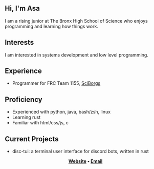 Hi, I'm Asa
---
I am a rising junior at The Bronx High School of Science who enjoys programming and learning how things work.

## Interests
I am interested in systems development and low level programming.

## Experience
- Programmer for FRC Team 1155, [SciBorgs](https://www.sciborgs1155.org/)

## Proficiency
- Experienced with python, java, bash/zsh, linux
- Learning rust
- Familiar with html/css/js, c

## Current Projects
- disc-tui: a terminal user interface for discord bots, written in rust

<p align="center">
 <b>
  <a href="https://anglesideangle.github.io/">Website</a> • <a href="mailto:asapaparo@gmail.com">Email</a>
 </b>
</p>
